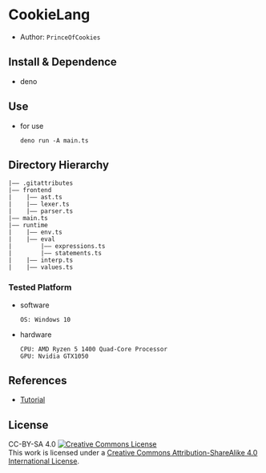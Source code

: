 CookieLang
===
- Author:  `PrinceOfCookies`

## Install & Dependence
- deno

## Use
- for use
  ```
  deno run -A main.ts
  ```


## Directory Hierarchy
```
|—— .gitattributes
|—— frontend
|    |—— ast.ts
|    |—— lexer.ts
|    |—— parser.ts
|—— main.ts
|—— runtime
|    |—— env.ts
|    |—— eval
|        |—— expressions.ts
|        |—— statements.ts
|    |—— interp.ts
|    |—— values.ts
```
### Tested Platform
- software
  ```
  OS: Windows 10
  ```
- hardware
  ```
  CPU: AMD Ryzen 5 1400 Quad-Core Processor
  GPU: Nvidia GTX1050
  ```
## References
- [Tutorial](https://github.com/tlaceby/guide-to-interpreters-series/tree/main)
## License
CC-BY-SA 4.0
<a rel="license" href="http://creativecommons.org/licenses/by-sa/4.0/"><img alt="Creative Commons License" style="border-width:0" src="https://i.creativecommons.org/l/by-sa/4.0/88x31.png" /></a><br />This work is licensed under a <a rel="license" href="http://creativecommons.org/licenses/by-sa/4.0/">Creative Commons Attribution-ShareAlike 4.0 International License</a>.